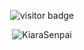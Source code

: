 
<p align="center"><img src="https://lanyard-profile-readme.vercel.app/api/853511872971276288?idleMessage=%22Kinayya%20The%20Super%20Be%20Cute%20❤️%22&borderRadius=25px" alt="visitor badge"/></p>

<p align="center"> <img src="https://komarev.com/ghpvc/?username=kiarasenpai&style=for-the-badge&label=PROFILE+VIEWS" alt="KiaraSenpai" /> </p>

